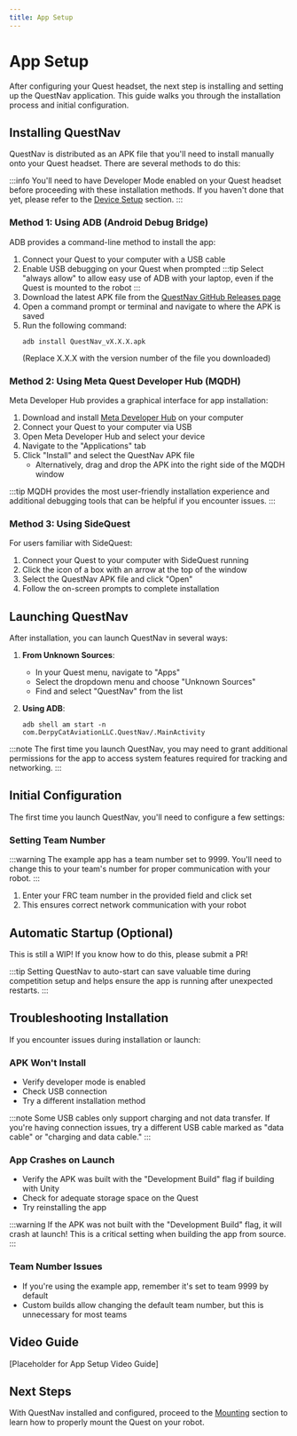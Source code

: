 ```yaml
---
title: App Setup 
---
```

# App Setup

After configuring your Quest headset, the next step is installing and setting up the QuestNav application. This guide walks you through the installation process and initial configuration.

## Installing QuestNav

QuestNav is distributed as an APK file that you'll need to install manually onto your Quest headset. There are several methods to do this:

:::info
You'll need to have Developer Mode enabled on your Quest headset before proceeding with these installation methods. If you haven't done that yet, please refer to the [Device Setup](/docs/getting-started/device-setup) section.
:::

### Method 1: Using ADB (Android Debug Bridge)
ADB provides a command-line method to install the app:

1. Connect your Quest to your computer with a USB cable
2. Enable USB debugging on your Quest when prompted
:::tip
Select "always allow" to allow easy use of ADB with your laptop, even if the Quest is mounted to the robot
:::
3. Download the latest APK file from the [QuestNav GitHub Releases page](https://github.com/QuestNav/QuestNav/releases)
4. Open a command prompt or terminal and navigate to where the APK is saved
5. Run the following command:
   ```
   adb install QuestNav_vX.X.X.apk
   ```
   (Replace X.X.X with the version number of the file you downloaded)

### Method 2: Using Meta Quest Developer Hub (MQDH)
Meta Developer Hub provides a graphical interface for app installation:

1. Download and install [Meta Developer Hub](https://developer.oculus.com/documentation/unity/ts-odh/) on your computer
2. Connect your Quest to your computer via USB
3. Open Meta Developer Hub and select your device
4. Navigate to the "Applications" tab
5. Click "Install" and select the QuestNav APK file
    - Alternatively, drag and drop the APK into the right side of the MQDH window

:::tip
MQDH provides the most user-friendly installation experience and additional debugging tools that can be helpful if you encounter issues.
:::

### Method 3: Using SideQuest
For users familiar with SideQuest:

1. Connect your Quest to your computer with SideQuest running
2. Click the icon of a box with an arrow at the top of the window
3. Select the QuestNav APK file and click "Open"
4. Follow the on-screen prompts to complete installation

## Launching QuestNav

After installation, you can launch QuestNav in several ways:

1. **From Unknown Sources**:
    - In your Quest menu, navigate to "Apps"
    - Select the dropdown menu and choose "Unknown Sources"
    - Find and select "QuestNav" from the list

2. **Using ADB**:
   ```
   adb shell am start -n com.DerpyCatAviationLLC.QuestNav/.MainActivity
   ```

:::note
The first time you launch QuestNav, you may need to grant additional permissions for the app to access system features required for tracking and networking.
:::

## Initial Configuration

The first time you launch QuestNav, you'll need to configure a few settings:

### Setting Team Number

:::warning
The example app has a team number set to 9999. You'll need to change this to your team's number for proper communication with your robot.
:::

1. Enter your FRC team number in the provided field and click set
2. This ensures correct network communication with your robot

## Automatic Startup (Optional)

This is still a WIP! If you know how to do this, please submit a PR!

:::tip
Setting QuestNav to auto-start can save valuable time during competition setup and helps ensure the app is running after unexpected restarts.
:::

## Troubleshooting Installation

If you encounter issues during installation or launch:

### APK Won't Install
- Verify developer mode is enabled
- Check USB connection
- Try a different installation method

:::note
Some USB cables only support charging and not data transfer. If you're having connection issues, try a different USB cable marked as "data cable" or "charging and data cable."
:::

### App Crashes on Launch
- Verify the APK was built with the "Development Build" flag if building with Unity
- Check for adequate storage space on the Quest
- Try reinstalling the app

:::warning
If the APK was not built with the "Development Build" flag, it will crash at launch! This is a critical setting when building the app from source.
:::

### Team Number Issues
- If you're using the example app, remember it's set to team 9999 by default
- Custom builds allow changing the default team number, but this is unnecessary for most teams

## Video Guide
[Placeholder for App Setup Video Guide]

## Next Steps
With QuestNav installed and configured, proceed to the [Mounting](./mounting) section to learn how to properly mount the Quest on your robot.
